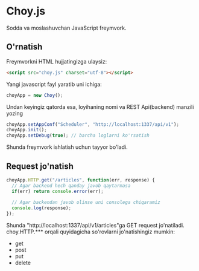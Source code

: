 # Choy.js
Sodda va moslashuvchan JavaScript freymvork.

## O'rnatish
Freymvorkni HTML hujjatingizga ulaysiz:
```html
<script src="choy.js" charset="utf-8"></script>
```
Yangi javascript fayl yaratib uni ichiga:
```javascript
choyApp = new Choy();
```
Undan keyingiz qatorda esa, loyihaning nomi va REST Api(backend) manzili yozing
```javascript
choyApp.setAppConf("Scheduler", "http://localhost:1337/api/v1");
choyApp.init();
choyApp.setDebug(true); // barcha loglarni ko'rsatish
```
Shunda freymvork ishlatish uchun tayyor bo'ladi.

## Request jo'natish
```javascript
choyApp.HTTP.get("/articles", function(err, response) {
  // Agar backend hech qanday javob qaytarmasa
  if(err) return console.error(err);
  
  // Agar backendan javob olinse uni consolega chiqaramiz
  console.log(response);
});
```
Shunda "http://localhost:1337/api/v1/articles"ga GET request jo'natiladi. choy.HTTP.*** orqali quyidagicha so'rovlarni jo'natishingiz mumkin:
* get
* post
* put
* delete
